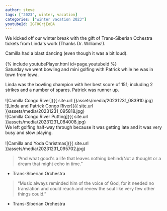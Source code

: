 ```yaml
---
author: steve
tags: ["2023", winter, vacation]
categories: ["winter vacation 2023"]
youtubeId: IGF0GrjEoBA
---
```


We kicked off our winter break with the gift of Trans-Siberian Ochestra tickets from Linda's work (Thanks Dr. Williams!).  

Camilla had a blast dancing (even though it was a bit loud).  
<br/>
{% include youtubePlayer.html id=page.youtubeId %}
<br/>
Saturday we went bowling and mini golfing with Patrick while he was in town from Iowa.  

Linda was the bowling champion with her best score of 151; including 2 strikes and a number of spares. Patrick was runner up.  
<br/>
![Camilla Congo River]({{ site.url }}assets/media/20231231_083910.jpg)
<br/>
![Linda and Patrick Congo River]({{ site.url }}assets/media/20231231_095818.jpg)
<br/>
![Camilla Congo River Putting]({{ site.url }}assets/media/20231231_084008.jpg)
<br/>
We left golfing half-way through because it was getting late and it was very busy and slow playing.  
<br/>
![Camilla and Yoda Christmas]({{ site.url }}assets/media/20231231_095702.jpg)
<br/>
> “And what good's a life that leaves nothing behind/Not a thought or a dream that might echo in time.”  

- Trans-Siberian Orchestra  

> “Music always reminded him of the voice of God, for it needed no translation and could reach and renew the soul like very few other things could.”  

- Trans-Siberian Orchestra  
